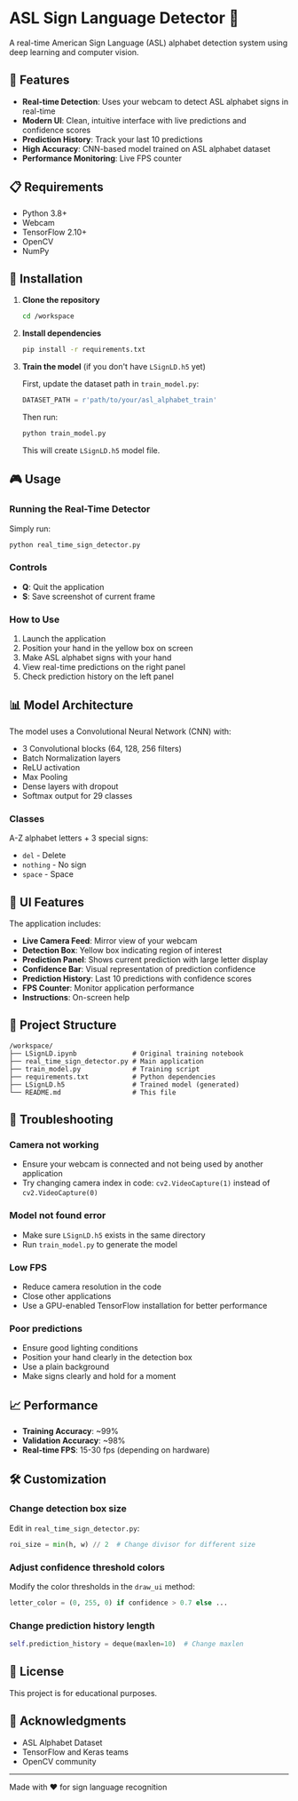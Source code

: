 # ASL Sign Language Detector 🤟

A real-time American Sign Language (ASL) alphabet detection system using deep learning and computer vision.

## 🎯 Features

- **Real-time Detection**: Uses your webcam to detect ASL alphabet signs in real-time
- **Modern UI**: Clean, intuitive interface with live predictions and confidence scores
- **Prediction History**: Track your last 10 predictions
- **High Accuracy**: CNN-based model trained on ASL alphabet dataset
- **Performance Monitoring**: Live FPS counter

## 📋 Requirements

- Python 3.8+
- Webcam
- TensorFlow 2.10+
- OpenCV
- NumPy

## 🚀 Installation

1. **Clone the repository**
   ```bash
   cd /workspace
   ```

2. **Install dependencies**
   ```bash
   pip install -r requirements.txt
   ```

3. **Train the model** (if you don't have `LSignLD.h5` yet)
   
   First, update the dataset path in `train_model.py`:
   ```python
   DATASET_PATH = r'path/to/your/asl_alphabet_train'
   ```
   
   Then run:
   ```bash
   python train_model.py
   ```
   
   This will create `LSignLD.h5` model file.

## 🎮 Usage

### Running the Real-Time Detector

Simply run:
```bash
python real_time_sign_detector.py
```

### Controls

- **Q**: Quit the application
- **S**: Save screenshot of current frame

### How to Use

1. Launch the application
2. Position your hand in the yellow box on screen
3. Make ASL alphabet signs with your hand
4. View real-time predictions on the right panel
5. Check prediction history on the left panel

## 📊 Model Architecture

The model uses a Convolutional Neural Network (CNN) with:
- 3 Convolutional blocks (64, 128, 256 filters)
- Batch Normalization layers
- ReLU activation
- Max Pooling
- Dense layers with dropout
- Softmax output for 29 classes

### Classes
A-Z alphabet letters + 3 special signs:
- `del` - Delete
- `nothing` - No sign
- `space` - Space

## 🎨 UI Features

The application includes:
- **Live Camera Feed**: Mirror view of your webcam
- **Detection Box**: Yellow box indicating region of interest
- **Prediction Panel**: Shows current prediction with large letter display
- **Confidence Bar**: Visual representation of prediction confidence
- **Prediction History**: Last 10 predictions with confidence scores
- **FPS Counter**: Monitor application performance
- **Instructions**: On-screen help

## 📁 Project Structure

```
/workspace/
├── LSignLD.ipynb              # Original training notebook
├── real_time_sign_detector.py # Main application
├── train_model.py             # Training script
├── requirements.txt           # Python dependencies
├── LSignLD.h5                 # Trained model (generated)
└── README.md                  # This file
```

## 🔧 Troubleshooting

### Camera not working
- Ensure your webcam is connected and not being used by another application
- Try changing camera index in code: `cv2.VideoCapture(1)` instead of `cv2.VideoCapture(0)`

### Model not found error
- Make sure `LSignLD.h5` exists in the same directory
- Run `train_model.py` to generate the model

### Low FPS
- Reduce camera resolution in the code
- Close other applications
- Use a GPU-enabled TensorFlow installation for better performance

### Poor predictions
- Ensure good lighting conditions
- Position your hand clearly in the detection box
- Use a plain background
- Make signs clearly and hold for a moment

## 📈 Performance

- **Training Accuracy**: ~99%
- **Validation Accuracy**: ~98%
- **Real-time FPS**: 15-30 fps (depending on hardware)

## 🛠️ Customization

### Change detection box size
Edit in `real_time_sign_detector.py`:
```python
roi_size = min(h, w) // 2  # Change divisor for different size
```

### Adjust confidence threshold colors
Modify the color thresholds in the `draw_ui` method:
```python
letter_color = (0, 255, 0) if confidence > 0.7 else ...
```

### Change prediction history length
```python
self.prediction_history = deque(maxlen=10)  # Change maxlen
```

## 📝 License

This project is for educational purposes.

## 🙏 Acknowledgments

- ASL Alphabet Dataset
- TensorFlow and Keras teams
- OpenCV community

---

Made with ❤️ for sign language recognition